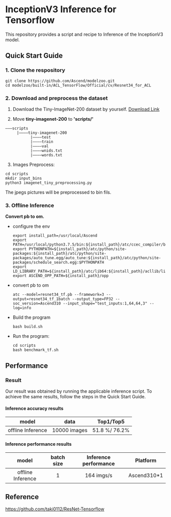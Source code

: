 

# InceptionV3 Inference for Tensorflow 

This repository provides a script and recipe to Inference of the InceptionV3 model.

## Quick Start Guide

### 1. Clone the respository

```shell
git clone https://github.com/Ascend/modelzoo.git
cd modelzoo/built-in/ACL_TensorFlow/Official/cv/Resnet34_for_ACL
```

### 2. Download and preprocess the dataset

1. Download the Tiny-ImageNet-200 dataset by yourself. [Download Link](https://tiny-imagenet.herokuapp.com/)

2. Move **tiny-imagenet-200** to **'scripts/'**
```
———scripts
     |————tiny-imagenet-200
           |————test
           |————train
           |————val
           |————wnids.txt
           |————words.txt
```

3. Images Preprocess:
```
cd scripts
mkdir input_bins
python3 imagenet_tiny_preprocessing.py
```
The jpegs pictures will be preprocessed to bin fils.

### 3. Offline Inference

**Convert pb to om.**

- configure the env

  ```
  export install_path=/usr/local/Ascend
  export PATH=/usr/local/python3.7.5/bin:${install_path}/atc/ccec_compiler/bin:${install_path}/atc/bin:$PATH
  export PYTHONPATH=${install_path}/atc/python/site-packages:${install_path}/atc/python/site-packages/auto_tune.egg/auto_tune:${install_path}/atc/python/site-packages/schedule_search.egg:$PYTHONPATH
  export LD_LIBRARY_PATH=${install_path}/atc/lib64:${install_path}/acllib/lib64:$LD_LIBRARY_PATH
  export ASCEND_OPP_PATH=${install_path}/opp
  ```

- convert pb to om

  ```
  atc --model=resnet34_tf.pb --framework=3 --output=resnet34_tf_1batch --output_type=FP32 --soc_version=Ascend310 --input_shape="test_inputs:1,64,64,3" --log=info
  ```

- Build the program

  ```
  bash build.sh
  ```

- Run the program:

  ```
  cd scripts
  bash benchmark_tf.sh
  ```

## Performance

### Result

Our result was obtained by running the applicable inference script. To achieve the same results, follow the steps in the Quick Start Guide.

#### Inference accuracy results

|       model       | **data**  |    Top1/Top5    |
| :---------------: | :-------: | :-------------: |
| offline Inference | 10000 images | 51.8 %/ 76.2% |

#### Inference performance results

|       model       | batch size | Inference performance |Platform |
| :---------------: | :--------: | :-------------------: |:-------------------: 
| offline Inference |     1      |       164 imgs/s       |  Ascend310*1        |

## Reference
https://github.com/taki0112/ResNet-Tensorflow
